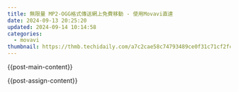 ```yaml
---
title: 無限量 MP2-OGG格式傳送網上免費移動 - 使用Movavi直達
date: 2024-09-13 20:25:20
updated: 2024-09-14 10:14:58
categories:
  - movavi
thumbnail: https://thmb.techidaily.com/a7c2cae58c74793489ce0f31c71cf2fc559db86f47849200c699a169a5f76d3f.png
---
```


{{post-main-content}}

<ins class="adsbygoogle"
     style="display:block"
     data-ad-format="autorelaxed"
     data-ad-client="ca-pub-7571918770474297"
     data-ad-slot="1223367746"></ins>

{{post-assign-content}}

<ins class="adsbygoogle"
     style="display:block"
     data-ad-client="ca-pub-7571918770474297"
     data-ad-slot="8358498916"
     data-ad-format="auto"
     data-full-width-responsive="true"></ins>
